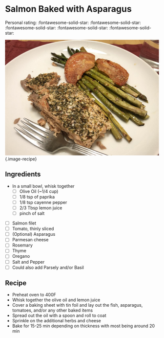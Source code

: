 # Salmon Baked with Asparagus

<!-- {cts} rating=5; (User can specify rating on scale of 1-5) -->

Personal rating: :fontawesome-solid-star: :fontawesome-solid-star: :fontawesome-solid-star: :fontawesome-solid-star: :fontawesome-solid-star:

<!-- {cte} -->

<!-- {cts} name_image=salmon_baked_with_asparagus.jpeg; (User can specify image name) -->

![salmon_baked_with_asparagus.jpeg](./salmon_baked_with_asparagus.jpeg){.image-recipe}

<!-- {cte} -->

## Ingredients

- In a small bowl, whisk together
    - [ ] Olive Oil (~1/4 cup)
    - [ ] 1/8 tsp of paprika
    - [ ] 1/8 tsp cayenne pepper
    - [ ] 2/3 Tbsp lemon juice
    - [ ] pinch of salt

- [ ] Salmon filet
- [ ] Tomato, thinly sliced
- [ ] (Optional) Asparagus
- [ ] Parmesan cheese
- [ ] Rosemary
- [ ] Thyme
- [ ] Oregano
- [ ] Salt and Pepper
- [ ] Could also add Parsely and/or Basil

## Recipe

- Preheat oven to 400F
- Whisk together the olive oil and lemon juice
- Cover a baking sheet with tin foil and lay out the fish, asparagus, tomatoes, and/or any other baked items
- Spread out the oil with a spoon and roll to coat
- Sprinkle on the additional herbs and cheese
- Bake for 15-25 min depending on thickness with most being around 20 min
